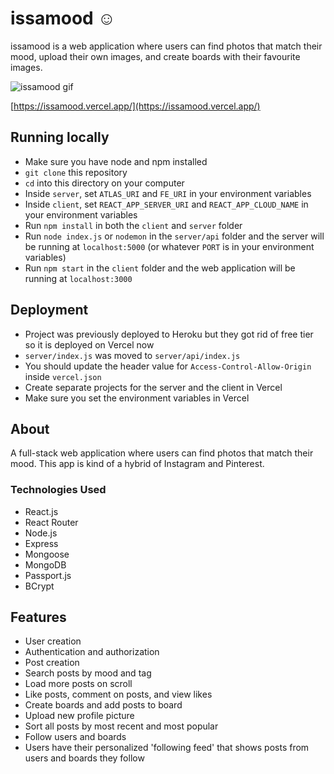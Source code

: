 # issamood ☺️

issamood is a web application where users can find photos that match their mood, upload their own images, and create boards with their favourite images.

![issamood gif](./issamood-gif.gif)

[https://issamood.vercel.app/](https://issamood.vercel.app/)

## Running locally

- Make sure you have node and npm installed
- `git clone` this repository
- `cd` into this directory on your computer
- Inside `server`, set `ATLAS_URI` and `FE_URI` in your environment variables
- Inside `client`, set `REACT_APP_SERVER_URI` and `REACT_APP_CLOUD_NAME` in your environment variables
- Run `npm install` in both the `client` and `server` folder
- Run `node index.js` or `nodemon` in the `server/api` folder and the server will be running at `localhost:5000` (or whatever `PORT` is in your environment variables)
- Run `npm start` in the `client` folder and the web application will be running at `localhost:3000`

## Deployment

- Project was previously deployed to Heroku but they got rid of free tier so it is deployed on Vercel now
- `server/index.js` was moved to `server/api/index.js`
- You should update the header value for `Access-Control-Allow-Origin` inside `vercel.json`
- Create separate projects for the server and the client in Vercel
- Make sure you set the environment variables in Vercel

## About

A full-stack web application where users can find photos that match their mood. This app is kind of a hybrid of Instagram and Pinterest.

### Technologies Used

- React.js
- React Router
- Node.js
- Express
- Mongoose
- MongoDB
- Passport.js
- BCrypt

## Features

- User creation
- Authentication and authorization
- Post creation
- Search posts by mood and tag
- Load more posts on scroll
- Like posts, comment on posts, and view likes
- Create boards and add posts to board
- Upload new profile picture
- Sort all posts by most recent and most popular
- Follow users and boards
- Users have their personalized 'following feed' that shows posts from users and boards they follow
